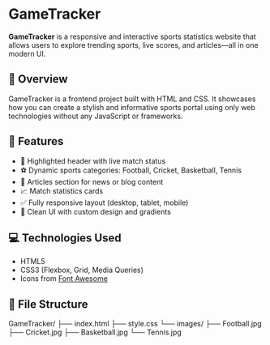 # GameTracker

**GameTracker** is a responsive and interactive sports statistics website that allows users to explore trending sports, live scores, and articles—all in one modern UI.

## 📌 Overview

GameTracker is a frontend project built with HTML and CSS. It showcases how you can create a stylish and informative sports portal using only web technologies without any JavaScript or frameworks.

## 🚀 Features

- 🎯 Highlighted header with live match status
- ⚽ Dynamic sports categories: Football, Cricket, Basketball, Tennis
- 📰 Articles section for news or blog content
- 📈 Match statistics cards
- ✅ Fully responsive layout (desktop, tablet, mobile)
- 🎨 Clean UI with custom design and gradients

## 💻 Technologies Used

- HTML5
- CSS3 (Flexbox, Grid, Media Queries)
- Icons from [Font Awesome](https://fontawesome.com/)

## 📂 File Structure
GameTracker/
├── index.html
├── style.css
└── images/
├── Football.jpg
├── Cricket.jpg
├── Basketball.jpg
└── Tennis.jpg

